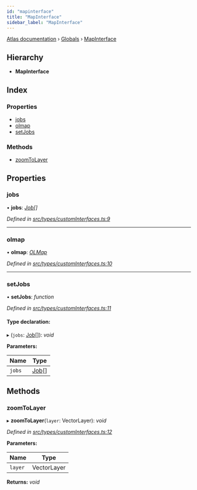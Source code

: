 ```yaml
---
id: "mapinterface"
title: "MapInterface"
sidebar_label: "MapInterface"
---
```


[Atlas documentation](../index.md) › [Globals](../globals.md) › [MapInterface](mapinterface.md)

## Hierarchy

* **MapInterface**

## Index

### Properties

* [jobs](mapinterface.md#jobs)
* [olmap](mapinterface.md#olmap)
* [setJobs](mapinterface.md#setjobs)

### Methods

* [zoomToLayer](mapinterface.md#zoomtolayer)

## Properties

###  jobs

• **jobs**: *[Job](job.md)[]*

*Defined in [src/types/customInterfaces.ts:9](https://github.com/chronark/atlas/blob/128c355/src/types/customInterfaces.ts#L9)*

___

###  olmap

• **olmap**: *[OLMap](../classes/olmap.md)*

*Defined in [src/types/customInterfaces.ts:10](https://github.com/chronark/atlas/blob/128c355/src/types/customInterfaces.ts#L10)*

___

###  setJobs

• **setJobs**: *function*

*Defined in [src/types/customInterfaces.ts:11](https://github.com/chronark/atlas/blob/128c355/src/types/customInterfaces.ts#L11)*

#### Type declaration:

▸ (`jobs`: [Job](job.md)[]): *void*

**Parameters:**

Name | Type |
------ | ------ |
`jobs` | [Job](job.md)[] |

## Methods

###  zoomToLayer

▸ **zoomToLayer**(`layer`: VectorLayer): *void*

*Defined in [src/types/customInterfaces.ts:12](https://github.com/chronark/atlas/blob/128c355/src/types/customInterfaces.ts#L12)*

**Parameters:**

Name | Type |
------ | ------ |
`layer` | VectorLayer |

**Returns:** *void*

